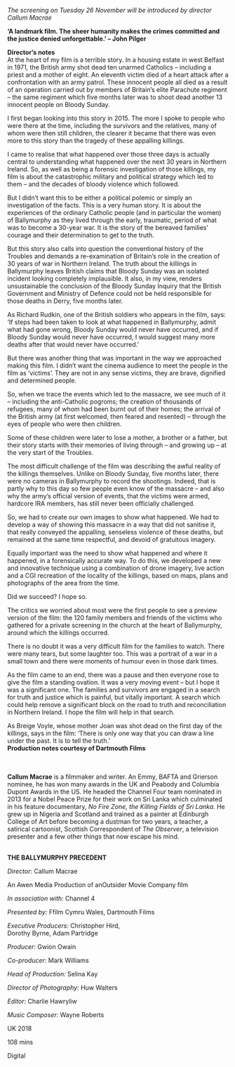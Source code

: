 
_The screening on Tuesday 26 November will be introduced by director  Callum Macrae_

**‘A landmark film. The sheer humanity makes the crimes committed and the justice denied unforgettable.’ – John Pilger**

**Director’s notes**  
At the heart of my film is a terrible story. In a housing estate in west Belfast in 1971, the British army shot dead ten unarmed Catholics – including a priest and a mother of eight. An eleventh victim died of a heart attack after a confrontation with an army patrol. These innocent people all died as a result of an operation carried out by members of Britain’s elite Parachute regiment – the same regiment which five months later was to shoot dead another 13 innocent people on Bloody Sunday.

I first began looking into this story in 2015. The more I spoke to people who were there at the time, including the survivors and the relatives, many of whom were then still children, the clearer it became that there was even more to this story than the tragedy of these appalling killings.

I came to realise that what happened over those three days is actually central to understanding what happened over the next 30 years in Northern Ireland. So, as well as being a forensic investigation of those killings, my film is about the catastrophic military and political strategy which led to them – and the decades of bloody violence which followed.

But I didn’t want this to be either a political polemic or simply an investigation of the facts. This is a very human story. It is about the experiences of the ordinary Catholic people (and in particular the women) of Ballymurphy as they lived through the early, traumatic, period of what was to become a 30-year war. It is the story of the bereaved families’ courage and their determination to get to the truth.

But this story also calls into question the conventional history of the Troubles and demands a re-examination of Britain’s role in the creation of 30 years of war in Northern Ireland. The truth about the killings in Ballymurphy leaves British claims that Bloody Sunday was an isolated incident looking completely implausible. It also, in my view, renders unsustainable the conclusion of the Bloody Sunday Inquiry that the British Government and Ministry of Defence could not be held responsible for those deaths in Derry, five months later.

As Richard Rudkin, one of the British soldiers who appears in the film, says:  
‘If steps had been taken to look at what happened in Ballymurphy, admit what had gone wrong, Bloody Sunday would never have occurred, and if Bloody Sunday would never have occurred, I would suggest many more deaths after that would never have occurred.’

But there was another thing that was important in the way we approached making this film. I didn’t want the cinema audience to meet the people in the film as ‘victims’. They are not in any sense victims, they are brave, dignified and determined people.

So, when we trace the events which led to the massacre, we see much of it – including the anti-Catholic pogroms; the creation of thousands of refugees, many of whom had been burnt out of their homes; the arrival of the British army (at first welcomed, then feared and resented) – through the eyes of people who were then children.

Some of these children were later to lose a mother, a brother or a father, but their story starts with their memories of living through – and growing up – at the very start of the Troubles.

The most difficult challenge of the film was describing the awful reality of the killings themselves. Unlike on Bloody Sunday, five months later, there were no cameras in Ballymurphy to record the shootings. Indeed, that is partly why to this day so few people even know of the massacre – and also why the army’s official version of events, that the victims were armed, hardcore IRA members, has still never been officially challenged.

So, we had to create our own images to show what happened. We had to develop a way of showing this massacre in a way that did not sanitise it, that really conveyed the appalling, senseless violence of these deaths, but remained at the same time respectful, and devoid of gratuitous imagery.

Equally important was the need to show what happened and where it happened, in a forensically accurate way. To do this, we developed a new and innovative technique using a combination of drone imagery, live action and a CGI recreation of the locality of the killings, based on maps, plans and photographs of the area from the time.

Did we succeed? I hope so.

The critics we worried about most were the first people to see a preview version of the film: the 120 family members and friends of the victims who gathered for a private screening in the church at the heart of Ballymurphy, around which the killings occurred.

There is no doubt it was a very difficult film for the families to watch. There were many tears, but some laughter too. This was a portrait of a war in a small town and there were moments of humour even in those dark times.

As the film came to an end, there was a pause and then everyone rose to give the film a standing ovation. It was a very moving event – but I hope it was a significant one. The families and survivors are engaged in a search for truth and justice which is painful, but vitally important. A search which could help remove a significant block on the road to truth and reconciliation in Northern Ireland. I hope the film will help in that search.

As Breige Voyle, whose mother Joan was shot dead on the first day of the killings, says in the film: ‘There is only one way that you can draw a line under the past. It is to tell the truth.’  
**Production notes courtesy of Dartmouth Films**  
<br><br>

**Callum Macrae** is a filmmaker and writer. An Emmy, BAFTA and Grierson nominee, he has won many awards in the UK and Peabody and Columbia Dupont Awards in the US. He headed the Channel Four team nominated in 2013 for a Nobel Peace Prize for their work on Sri Lanka which culminated in his feature documentary, _No Fire Zone, the Killing Fields of Sri Lanka_. He grew up in Nigeria and Scotland and trained as a painter at Edinburgh College of Art before becoming a dustman for two years, a teacher, a satirical cartoonist, Scottish Correspondent of _The Observer_, a television presenter and a few other things that now escape his mind.
<br><br>

**THE BALLYMURPHY PRECEDENT**

_Director:_ Callum Macrae

An Awen Media Production of anOutsider Movie Company film

_In association with:_ Channel 4

_Presented by:_ Ffilm Cymru Wales, Dartmouth Films

_Executive Producers:_ Christopher Hird,  
Dorothy Byrne, Adam Partridge

_Producer:_ Gwion Owain

_Co-producer:_ Mark Williams

_Head of Production:_ Selina Kay

_Director of Photography:_ Huw Walters

_Editor:_ Charlie Hawryliw

_Music Composer:_ Wayne Roberts

UK 2018

108 mins

Digital
<!--stackedit_data:
eyJoaXN0b3J5IjpbMTY5MjI0MTMwMl19
-->
